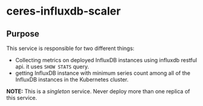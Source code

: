 # ceres-influxdb-scaler
## Purpose
This service is responsible for two different things:
* Collecting metrics on deployed InfluxDB instances using influxdb restful api. it uses `SHOW STATS` query.
* getting InfluxDB instance with minimum series count among all of the InfluxDB instances in the Kubernetes cluster.

**NOTE:** This is a _singleton_ service. Never deploy more than one replica of this service.
